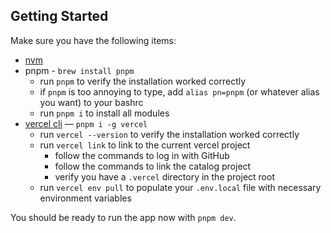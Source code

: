 ## Getting Started

Make sure you have the following items:

- [nvm](https://github.com/nvm-sh/nvm#installing-and-updating)
- pnpm - `brew install pnpm`
  - run `pnpm` to verify the installation worked correctly
  - if `pnpm` is too annoying to type, add `alias pn=pnpm` (or whatever alias you want) to your bashrc
  - run `pnpm i` to install all modules
- [vercel cli](https://vercel.com/docs/cli) — `pnpm i -g vercel`
  - run `vercel --version` to verify the installation worked correctly
  - run `vercel link` to link to the current vercel project
    - follow the commands to log in with GitHub
    - follow the commands to link the catalog project
    - verify you have a `.vercel` directory in the project root
  - run `vercel env pull` to populate your `.env.local` file with necessary environment variables

You should be ready to run the app now with `pnpm dev`.
